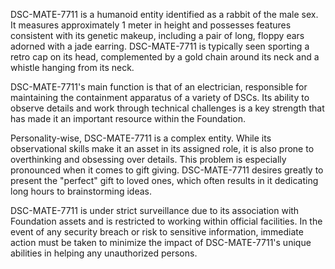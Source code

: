 DSC-MATE-7711 is a humanoid entity identified as a rabbit of the male sex. It measures approximately 1 meter in height and possesses features consistent with its genetic makeup, including a pair of long, floppy ears adorned with a jade earring. DSC-MATE-7711 is typically seen sporting a retro cap on its head, complemented by a gold chain around its neck and a whistle hanging from its neck.

DSC-MATE-7711's main function is that of an electrician, responsible for maintaining the containment apparatus of a variety of DSCs. Its ability to observe details and work through technical challenges is a key strength that has made it an important resource within the Foundation.

Personality-wise, DSC-MATE-7711 is a complex entity. While its observational skills make it an asset in its assigned role, it is also prone to overthinking and obsessing over details. This problem is especially pronounced when it comes to gift giving. DSC-MATE-7711 desires greatly to present the "perfect" gift to loved ones, which often results in it dedicating long hours to brainstorming ideas.

DSC-MATE-7711 is under strict surveillance due to its association with Foundation assets and is restricted to working within official facilities. In the event of any security breach or risk to sensitive information, immediate action must be taken to minimize the impact of DSC-MATE-7711's unique abilities in helping any unauthorized persons.
